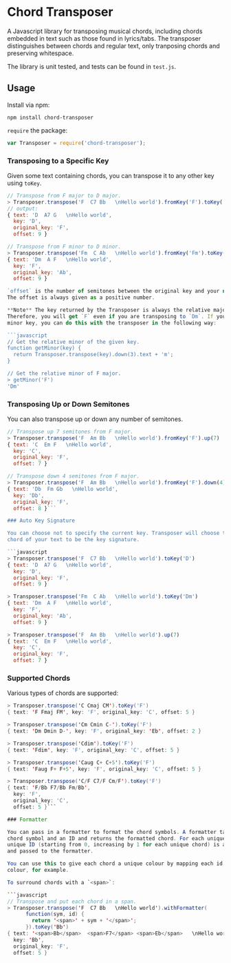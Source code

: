 Chord Transposer
========

A Javascript library for transposing musical chords, including chords embedded
in text such as those found in lyrics/tabs. The transposer distinguishes between
chords and regular text, only tranposing chords and preserving whitespace.

The library is unit tested, and tests can be found in `test.js`.

## Usage

Install via npm:

```
npm install chord-transposer
```

`require` the package:

```javascript
var Transposer = require('chord-transposer');
```

### Transposing to a Specific Key

Given some text containing chords, you can transpose it to any other key using
`toKey`.

```javascript
// Transpose from F major to D major.
> Transposer.transpose('F  C7 Bb   \nHello world').fromKey('F').toKey('D')
// output:
{ text: 'D  A7 G   \nHello world',
  key: 'D',
  original_key: 'F',
  offset: 9 }

// Transpose from F minor to D minor.
> Transposer.transpose('Fm  C Ab   \nHello world').fromKey('Fm').toKey('Dm')
{ text: 'Dm  A F   \nHello world',
  key: 'F',
  original_key: 'Ab',
  offset: 9 }

`offset` is the number of semitones between the original key and your new key.
The offset is always given as a positive number.

**Note** The key returned by the Transposer is always the relative major.
Therefore, you will get `F` even if you are transposing to `Dm`. If you need the
minor key, you can do this with the transposer in the following way:

```javascript
// Get the relative minor of the given key.
function getMinor(key) {
  return Transposer.transpose(key).down(3).text + 'm';
}

// Get the relative minor of F major.
> getMinor('F')
'Dm'
```

### Transposing Up or Down Semitones

You can also transpose up or down any number of semitones.

```javascript
// Transpose up 7 semitones from F major.
> Transposer.transpose('F  Am Bb   \nHello world').fromKey('F').up(7)
{ text: 'C  Em F   \nHello world',
  key: 'C',
  original_key: 'F',
  offset: 7 }

// Transpose down 4 semitones from F major.
> Transposer.transpose('F  Am Bb   \nHello world').fromKey('F').down(4)
{ text: 'Db  Fm Gb   \nHello world',
  key: 'Db',
  original_key: 'F',
  offset: 8 }```

### Auto Key Signature

You can choose not to specify the current key. Transposer will choose the first
chord of your text to be the key signature.

```javascript
> Transposer.transpose('F  C7 Bb   \nHello world').toKey('D')
{ text: 'D  A7 G   \nHello world',
  key: 'D',
  original_key: 'F',
  offset: 9 }

> Transposer.transpose('Fm  C Ab   \nHello world').toKey('Dm')
{ text: 'Dm  A F   \nHello world',
  key: 'F',
  original_key: 'Ab',
  offset: 9 }

> Transposer.transpose('F  Am Bb   \nHello world').up(7)
{ text: 'C  Em F   \nHello world',
  key: 'C',
  original_key: 'F',
  offset: 7 }
```

### Supported Chords

Various types of chords are supported:

```java
> Transposer.transpose('C Cmaj CM').toKey('F')
{ text: 'F Fmaj FM', key: 'F', original_key: 'C', offset: 5 }

> Transposer.transpose('Cm Cmin C-').toKey('F')
{ text: 'Dm Dmin D-', key: 'F', original_key: 'Eb', offset: 2 }

> Transposer.transpose('Cdim').toKey('F')
{ text: 'Fdim', key: 'F', original_key: 'C', offset: 5 }

> Transposer.transpose('Caug C+ C+5').toKey('F')
{ text: 'Faug F+ F+5', key: 'F', original_key: 'C', offset: 5 }

> Transposer.transpose('C/F C7/F Cm/F').toKey('F')
{ text: 'F/Bb F7/Bb Fm/Bb',
  key: 'F',
  original_key: 'C',
  offset: 5 }```

### Formatter

You can pass in a formatter to format the chord symbols. A formatter takes the
chord symbol and an ID and returns the formatted chord. For each unique chord, a
unique ID (starting from 0, increasing by 1 for each unique chord) is assigned
and passed to the formatter.

You can use this to give each chord a unique colour by mapping each id to a
colour, for example.

To surround chords with a `<span>`:

```javascript
// Transpose and put each chord in a span.
> Transposer.transpose('F  C7 Bb   \nHello world').withFormatter(
      function(sym, id) {
        return '<span>' + sym + '</span>';
      }).toKey('Bb')
{ text: '<span>Bb</span>  <span>F7</span> <span>Eb</span>   \nHello world',
  key: 'Bb',
  original_key: 'F',
  offset: 5 }
```
